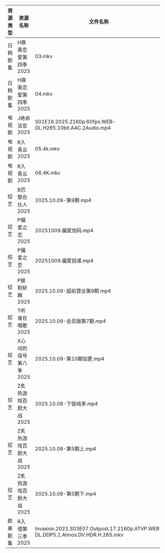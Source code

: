 | 资源类型 | 资源名称          | 文件名称                                                                            | 分享链接                                | 更新时间                |
| ---- | ------------- | ------------------------------------------------------------------------------- | ----------------------------------- | ------------------- |
| 日韩剧集 | H换乘恋爱第四季2025  | 03.mkv                                                                          | https://pan.quark.cn/s/e29ed90e4532 | 2025-10-09 12:22:06 |
| 日韩剧集 | H换乘恋爱第四季2025  | 04.mkv                                                                          | https://pan.quark.cn/s/e29ed90e4532 | 2025-10-09 12:22:02 |
| 电视剧  | J绝命法官2025     | S01E16.2025.2160p.60fps.WEB-DL.H265.10bit.AAC.2Audio.mp4                        | https://pan.quark.cn/s/50b666fcfcd1 | 2025-10-09 12:22:48 |
| 电视剧  | R入青云2025      | 05.4k.mkv                                                                       | https://pan.quark.cn/s/138c8b816f29 | 2025-10-09 12:26:02 |
| 电视剧  | R入青云2025      | 06.4K.mkv                                                                       | https://pan.quark.cn/s/138c8b816f29 | 2025-10-09 12:26:06 |
| 综艺   | B巴黎合伙人2025    | 2025.10.09-第9期.mp4                                                              | https://pan.quark.cn/s/4264ec5c7676 | 2025-10-09 21:30:00 |
| 综艺   | P偏爱之恋2025     | 20251009.偏爱加码.mp4                                                               | https://pan.quark.cn/s/2023e0def11e | 2025-10-09 12:33:24 |
| 综艺   | P偏爱之恋2025     | 20251009.偏爱投递.mp4                                                               | https://pan.quark.cn/s/2023e0def11e | 2025-10-09 12:33:29 |
| 综艺   | P披荆斩棘2025     | 2025.10.09-超前营业第9期.mp4                                                          | https://pan.quark.cn/s/9ae1eb01008d | 2025-10-09 12:33:45 |
| 综艺   | T听谁在唱歌2025    | 2025.10.09-会员版第7期.mp4                                                           | https://pan.quark.cn/s/2bde1dede512 | 2025-10-09 16:33:53 |
| 综艺   | X心动的信号第八季2025 | 2025.10.09-第10期加更.mp4                                                           | https://pan.quark.cn/s/2ed22d9e58e2 | 2025-10-09 21:35:31 |
| 综艺   | Z炙热游戏百厨大战2025 | 2025.10.08-下饭纯享.mp4                                                             | https://pan.quark.cn/s/22ce3991a592 | 2025-10-09 01:35:21 |
| 综艺   | Z炙热游戏百厨大战2025 | 2025.10.08-第5期上.mp4                                                             | https://pan.quark.cn/s/22ce3991a592 | 2025-10-09 01:35:30 |
| 综艺   | Z炙热游戏百厨大战2025 | 2025.10.08-第5期下.mp4                                                             | https://pan.quark.cn/s/22ce3991a592 | 2025-10-09 01:35:33 |
| 欧美剧集 | R入侵第三季2025    | Invasion.2021.S03E07.Outpost.17.2160p.ATVP.WEB-DL.DDP5.1.Atmos.DV.HDR.H.265.mkv | https://pan.quark.cn/s/8877297fc601 | 2025-10-09 10:25:23 |
